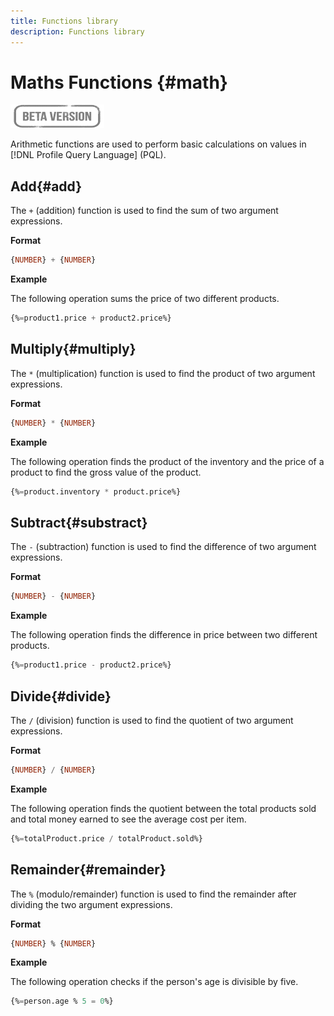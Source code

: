 ```yaml
---
title: Functions library
description: Functions library
---
```

# Maths Functions {#math}

![](../../assets/do-not-localize/badge.png)

Arithmetic functions are used to perform basic calculations on values in [!DNL Profile Query Language] (PQL).

## Add{#add}

The `+` (addition) function is used to find the sum of two argument expressions.

**Format**

```sql
{NUMBER} + {NUMBER}
```

**Example**

The following operation sums the price of two different products.

```sql
{%=product1.price + product2.price%}
```

## Multiply{#multiply}

The `*` (multiplication) function is used to find the product of two argument expressions.

**Format**

```sql
{NUMBER} * {NUMBER}
```

**Example**

The following operation finds the product of the inventory and the price of a product to find the gross value of the product.

```sql
{%=product.inventory * product.price%}
```

## Subtract{#substract}

The `-` (subtraction) function is used to find the difference of two argument expressions.

**Format**

```sql
{NUMBER} - {NUMBER}
```

**Example**

The following operation finds the difference in price between two different products.

```sql
{%=product1.price - product2.price%}
```

## Divide{#divide}

The `/` (division) function is used to find the quotient of two argument expressions.

**Format**

```sql
{NUMBER} / {NUMBER}
```

**Example**

The following operation finds the quotient between the total products sold and total money earned to see the average cost per item.

```sql
{%=totalProduct.price / totalProduct.sold%}
```

## Remainder{#remainder}

The `%` (modulo/remainder) function is used to find the remainder after dividing the two argument expressions. 

**Format**

```sql
{NUMBER} % {NUMBER}
```

**Example**

The following operation checks if the person's age is divisible by five.

```sql
{%=person.age % 5 = 0%}
```

